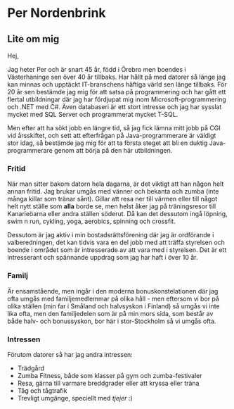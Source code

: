 # Per Nordenbrink
## Lite om mig
Hej,

Jag heter Per och är snart 45 år, född i Örebro men boendes i Västerhaninge sen över 40 år tillbaks. Har hållt på med datorer så länge jag kan minnas och upptäckt IT-branschens häftiga värld sen länge tillbaks. För 20 år sen bestämde jag mig för att satsa på programmering och har gått ett flertal utbildningar där jag har fördjupat mig inom Microsoft-programmering och .NET med C#. Även databaseri är ett stort intresse och jag har sysslat mycket med SQL Server och programmerat mycket T-SQL.

Men efter att ha sökt jobb en längre tid, så jag fick lämna mitt jobb på CGI vid årsskiftet, och sett att efterfrågan på Java-programmerare är väldigt stor idag, så bestämde jag mig för att ta första steget att bli en duktig Java-programmerare genom att börja på den här utbildningen.

### Fritid
När man sitter bakom datorn hela dagarna, är det viktigt att han någon helt annan fritid. Jag brukar umgås med vänner och bekanta och zumba (inte många killar som tränar sånt). Gillar att resa ner till värmen eller till något helt nytt ställe som **alla** borde se, men helst åker jag på träningsresor till Kanarieöarna eller andra ställen söderut. Då kan det dessutom ingå löpning, swim n run, cykling, yoga, aerobics, spinning och crossfit.

Dessutom är jag aktiv i min bostadsrättsförening där jag är ordförande i valberedningen, det kan tidvis vara en del jobb med att träffa styrelsen och boende i området som är intresserade av att vara med i styrelsen. Det är ett intresserant och spännande uppdrag som jag har haft i över 10 år.

### Familj
Är ensamstående, men ingår i den moderna bonuskonstelationen där jag ofta umgås med familjemedlemmar på olika håll - men eftersom vi bor på olika ställen (min far i Småland och halvsyskon i Finland) så umgås vi inte lika ofta, men den familjedelen som är på min mors sida, som består av både halv- och bonussyskon, bor här i stor-Stockholm så vi umgås ofta.

### Intressen
Förutom datorer så har jag andra intressen:
* Trädgård
* Zumba Fitness, både som klasser på gym och zumba-festivaler
* Resa, gärna till varmare breddgrader eller att kryssa eller träna
* Tåg och tågtrafik
* Trevligt umgänge, speciellt med _tjejer_ :)
